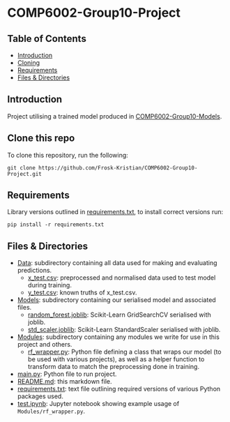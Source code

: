 # COMP6002-Group10-Project
## Table of Contents
* [Introduction](#introduction)
* [Cloning](#clone-this-repo)
* [Requirements](#requirements)
* [Files & Directories](#files--directories)

## Introduction
Project utilising a trained model produced in [COMP6002-Group10-Models](https://github.com/Frosk-Kristian/COMP6002-Group10-Models).

## Clone this repo
To clone this repository, run the following:
```shell
git clone https://github.com/Frosk-Kristian/COMP6002-Group10-Project.git
```

## Requirements
Library versions outlined in [requirements.txt](requirements.txt), to install correct versions run:
```shell
pip install -r requirements.txt
```

## Files & Directories
* [Data](Data): subdirectory containing all data used for making and evaluating predictions.
    * [x_test.csv](Data/x_test.csv): preprocessed and normalised data used to test model during training.
    * [y_test.csv](Data/y_test.csv): known truths of x_test.csv.
* [Models](Models): subdirectory containing our serialised model and associated files.
    * [random_forest.joblib](Models/random_forest.joblib): Scikit-Learn GridSearchCV serialised with joblib.
    * [std_scaler.joblib](Models/std_scaler.joblib): Scikit-Learn StandardScaler serialised with joblib.
* [Modules](Modules): subdirectory containing any modules we write for use in this project and others.
    * [rf_wrapper.py](Modules/rf_wrapper.py): Python file defining a class that wraps our model (to be used with various projects), as well as a helper function to transform data to match the preprocessing done in training.
* [main.py](main.py): Python file to run project.
* [README.md](README.md): this markdown file.
* [requirements.txt](requirements.txt): text file outlining required versions of various Python packages used.
* [test.ipynb](test.ipynb): Jupyter notebook showing example usage of `Modules/rf_wrapper.py`.
